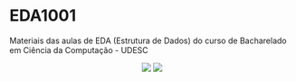 # EDA1001
Materiais das aulas de EDA (Estrutura de Dados) do curso de Bacharelado em Ciência da Computação - UDESC

<p align="center">
  <img src="https://miro.medium.com/max/1400/1*5WXRN62ddiM_Gcf4GDdCZg.gif" />
  <img src="https://holypython.com/wp-content/uploads/2019/12/insertionsort2.gif" />
</p>
